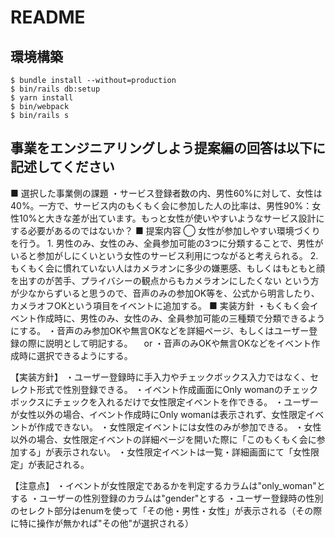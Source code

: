 # README

## 環境構築
```
$ bundle install --without=production
$ bin/rails db:setup
$ yarn install
$ bin/webpack
$ bin/rails s
```

## 事業をエンジニアリングしよう提案編の回答は以下に記述してください
■ 選択した事業側の課題
  ・サービス登録者数の内、男性60%に対して、女性は40%。一方で、サービス内のもくもく会に参加した人の比率は、男性90%：女性10%と大きな差が出ています。もっと女性が使いやすいようなサービス設計にする必要があるのではないか？
■ 提案内容
  ◯ 女性が参加しやすい環境づくりを行う。
    1. 男性のみ、女性のみ、全員参加可能の3つに分類することで、男性がいると参加がしにくいという女性のサービス利用につながると考えられる。
    2. もくもく会に慣れていない人はカメラオンに多少の嫌悪感、もしくはもともと顔を出すのが苦手、プライバシーの観点からもカメラオンにしたくない
    という方が少なからずいると思うので、音声のみの参加OK等を、公式から明言したり、カメラオフOKという項目をイベントに追加する。
■ 実装方針
  ・もくもく会イベント作成時に、男性のみ、女性のみ、全員参加可能の三種類で分類できるようにする。
  ・音声のみ参加OKや無言OKなどを詳細ページ、もしくはユーザー登録の際に説明として明記する。
  　or
  ・音声のみOKや無言OKなどをイベント作成時に選択できるようにする。

【実装方針】
・ユーザー登録時に手入力やチェックボックス入力ではなく、セレクト形式で性別登録できる。
・イベント作成画面にOnly womanのチェックボックスにチェックを入れるだけで女性限定イベントを作できる。
・ユーザーが女性以外の場合、イベント作成時にOnly womanは表示されず、女性限定イベントが作成できない。
・女性限定イベントには女性のみが参加できる。
・女性以外の場合、女性限定イベントの詳細ページを開いた際に「このもくもく会に参加する」が表示されない。
・女性限定イベントは一覧・詳細画面にて「女性限定」が表記される。

【注意点】
・イベントが女性限定であるかを判定するカラムは"only_woman"とする
・ユーザーの性別登録のカラムは"gender"とする
・ユーザー登録時の性別のセレクト部分はenumを使って「その他・男性・女性」が表示される（その際に特に操作が無かれば"その他"が選択される）